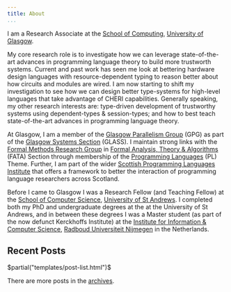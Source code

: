 ```yaml
---
title: About
...
```



I am a Research Associate at the [School of Computing](http://www.gla.ac.uk/schools/computing/), [University of Glasgow](http://www.gla.ac.uk).

My core research role is to investigate how we can leverage state-of-the-art advances in programming language theory to build more trustworth systems.
Current and past work has seen me look at bettering hardware design languages with resource-dependent typing to reason better about how circuits and modules are wired.
I am now starting to shift my investigation to see how we can design better type-systems for high-level languages that take advantage of CHERI capabilities.
Generally speaking, my other research interests are: type-driven development of trustworthy systems using dependent-types & session-types; and how to best teach state-of-the-art advances in programming language theory.

At Glasgow, I am a member of the [Glasgow Parallelism Group](http://www.dcs.gla.ac.uk/research/gpg/) (GPG) as part of the [Glasgow Systems Section](https://www.gla.ac.uk/schools/computing/research/researchsections/systems-section/) (GLASS).
I maintain strong links with the [Formal Methods Research Group](http://www.dcs.gla.ac.uk/research/formalmethods/) in [Formal Analysis, Theory & Algorithms](https://www.gla.ac.uk/schools/computing/research/researchsections/fata-section/) (FATA) Section through membership of the [Programming Languages](https://www.gla.ac.uk/schools/computing/research/researchthemes/pl-theme/) (PL) Theme.
Further, I am part of the wider [Scottish Programming Languages Institute](https://scottish-pl-institute.github.io/) that offers a framework to better the interaction of programming language researchers across Scotland.

Before I came to Glasgow I was a Research Fellow (and Teaching Fellow) at the [School of Computer Science](https://www.st-andrews.ac.uk/computer-science/), [University of St Andrews](https://www.st-andrews.ac.uk).
I completed both my PhD and undergraduate degrees at the at the University of St Andrews, and in between these degrees I was a Master student (as part of the now defunct Kerckhoffs Institute) at the [Institute for Information & Computer Science](https://www.ru.nl/icis/), [Radboud Universiteit Nijmegen](https://www.ru.nl/) in the Netherlands.

## Recent Posts

<div>
  $partial("templates/post-list.html")$
</div>

There are more posts in the [archives](/posts.html).
